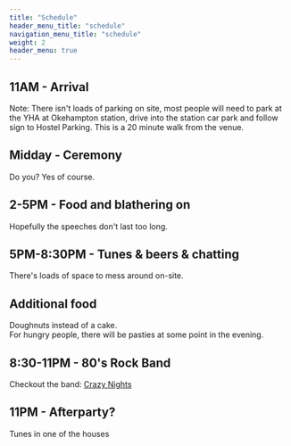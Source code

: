 ```yaml
---
title: "Schedule"
header_menu_title: "schedule"
navigation_menu_title: "schedule"
weight: 2
header_menu: true
---
```


## 11AM - Arrival
Note: There isn't loads of parking on site, most people will need to park at the YHA at Okehampton station, drive into the station car park and follow sign to Hostel Parking. This is a 20 minute walk from the venue.

## Midday - Ceremony
Do you? Yes of course.

## 2-5PM - Food and blathering on
Hopefully the speeches don't last too long.

## 5PM-8:30PM - Tunes & beers & chatting
There's loads of space to mess around on-site.

## Additional food
Doughnuts instead of a cake.  
For hungry people, there will be pasties at some point in the evening.

## 8:30-11PM - 80's Rock Band
Checkout the band: [Crazy Nights](https://www.alivenetwork.com/bandpage.asp?bandname=Crazy+Nights)

## 11PM - Afterparty?
Tunes in one of the houses

